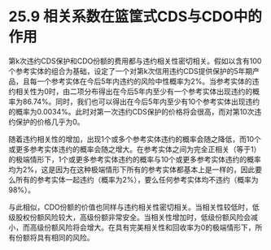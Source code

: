 # 25.9 相关系数在篮筐式CDS与CDO中的作用


第k次违约CDS保护和CDO份额的费用都与违约相关性密切相关。假如以含有100个参考实体的组合为基础，设定了一个对第k次信用违约CDS提供保护的5年期产品，且每一个参考实体在今后5年内违约的风险中性概率为2%。当参考实体的违约相关性为0时，由二项分布得出在今后5年内至少有一个参考实体出现违约的概率为86.74%。同时，我们也可以得出在今后5年内至少有10个参考实体出现违约的概率为0.0034%。此时对第一次违约CDS保护的价格将会很高，而对第10次违约保护的价格几乎为0。


随着违约相关性的增加，出现1个或多个参考实体违约的概率会随之降低，而10个或更多参考实体违约的概率会随之增大。在参考实体之间为完全正相关（等于1）的极端情形下，1个或更多参考实体违约的概率与10个或更多参考实体违约的概率均为2%，这是因为在这种极端情形下所有的参考实体都基本上是一样的，因此要么所有的参考实体一起违约（概率为2%），要么任何参考实体均不违约（概率为98%）。


与此相似，CDO份额的价值也同样与违约相关性密切相关。当相关性较低时，低级股权份额风险较大，高级份额非常安全。当相关性增加时，低级份额风险会减小，而高级份额风险将会增大。在具有完美相关性和回收率为0的极端情形下，所有份额将具有相同的风险。